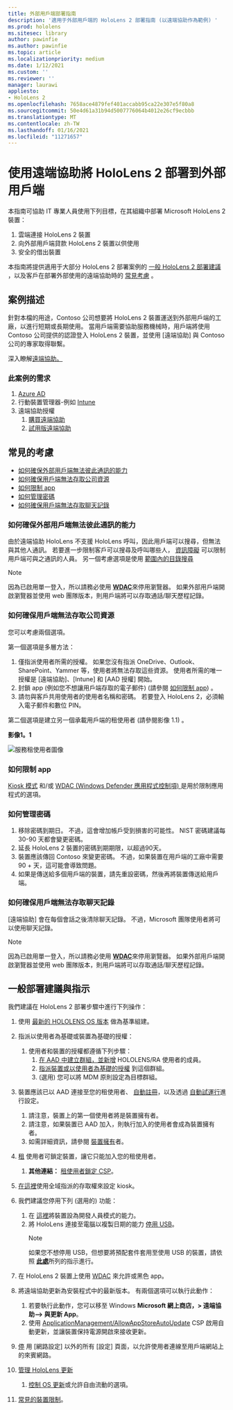 ```yaml
---
title: 外部用戶端部署指南
description: '適用于外部用戶端的 HoloLens 2 部署指南 (以遠端協助作為範例) '
ms.prod: hololens
ms.sitesec: library
author: pawinfie
ms.author: pawinfie
ms.topic: article
ms.localizationpriority: medium
ms.date: 1/12/2021
ms.custom: ''
ms.reviewer: ''
manager: laurawi
appliesto:
- HoloLens 2
ms.openlocfilehash: 7658ace4879fef401accabb95ca22e307e5f80a8
ms.sourcegitcommit: 50e4d61a31b94d5007776064b4012e26cf9ecbbb
ms.translationtype: MT
ms.contentlocale: zh-TW
ms.lasthandoff: 01/16/2021
ms.locfileid: "11271657"
---
```

# 使用遠端協助將 HoloLens 2 部署到外部用戶端

本指南可協助 IT 專業人員使用下列目標，在其組織中部署 Microsoft HoloLens 2 裝置：

1. 雲端連接 HoloLens 2 裝置
1. 向外部用戶端貸款 HoloLens 2 裝置以供使用
1. 安全的借出裝置

本指南將提供適用于大部分 HoloLens 2 部署案例的 [一般 HoloLens 2 部署建議](#general-deployment-recommendations-and-instructions) ，以及客戶在部署外部使用的遠端協助時的 [常見考慮](#common-concerns) 。

## 案例描述

針對本檔的用途，Contoso 公司想要將 HoloLens 2 裝置運送到外部用戶端的工廠，以進行短期或長期使用。 當用戶端需要協助服務機械時，用戶端將使用 Contoso 公司提供的認證登入 HoloLens 2 裝置，並使用 [遠端協助] 與 Contoso 公司的專家取得聯繫。

深入瞭解[遠端協助。](https://docs.microsoft.com/hololens/hololens2-cloud-connected-overview#learn-about-remote-assist)

### 此案例的需求

1. [Azure AD](https://docs.microsoft.com/azure/active-directory/fundamentals/active-directory-whatis)
1. 行動裝置管理器-例如 [Intune](https://docs.microsoft.com/mem/intune/fundamentals/free-trial-sign-up)
1. 遠端協助授權
    1. [購買遠端協助](https://docs.microsoft.com/dynamics365/mixed-reality/remote-assist/buy-remote-assist)
    1. [試用版遠端協助](https://docs.microsoft.com/dynamics365/mixed-reality/remote-assist/try-remote-assist)

## 常見的考慮

- [如何確保外部用戶端無法彼此通訊的能力](#how-to-ensure-that-external-clients-do-not-have-the-ability-to-communicate-with-one-another)
- [如何確保用戶端無法存取公司資源](#how-to-ensure-that-clients-do-not-have-access-to-company-resources)
- [如何限制 app](#how-to-restrict-apps)
- [如何管理密碼](#how-to-manage-passwords)
- [如何確保用戶端無法存取聊天記錄](#how-to-ensure-that-clients-do-not-have-access-to-chat-history)

### 如何確保外部用戶端無法彼此通訊的能力

由於遠端協助 HoloLens 不支援 HoloLens 呼叫，因此用戶端可以搜尋，但無法與其他人通訊。 若要進一步限制客戶可以搜尋及呼叫哪些人，  [資訊障礙](https://docs.microsoft.com/microsoft-365/compliance/information-barriers?view=o365-worldwide) 可以限制用戶端可與之通訊的人員。 另一個考慮選項是使用 [範圍內的目錄搜尋](https://docs.microsoft.com/MicrosoftTeams/teams-scoped-directory-search)

 > [!NOTE]
> 因為已啟用單一登入，所以請務必使用 [**WDAC**](https://docs.microsoft.com/hololens/windows-defender-application-control-wdac)來停用瀏覽器。 如果外部用戶端開啟瀏覽器並使用 web 團隊版本，則用戶端將可以存取通話/聊天歷程記錄。

### 如何確保用戶端無法存取公司資源

您可以考慮兩個選項。

第一個選項是多層方法：

1. 僅指派使用者所需的授權。 如果您沒有指派 OneDrive、Outlook、SharePoint、Yammer 等，使用者將無法存取這些資源。 使用者所需的唯一授權是 [遠端協助]、[Intune] 和 [AAD 授權] 開始。
1. 封鎖 app (例如您不想讓用戶端存取的電子郵件)  (請參閱 [如何限制 app](#how-to-restrict-apps)) 。
1. 請勿與客戶共用使用者的使用者名稱和密碼。 若要登入 HoloLens 2，必須輸入電子郵件和數位 PIN。

第二個選項是建立另一個承載用戶端的租使用者 (請參閱影像 1.1) 。

**影像1。1**

![服務租使用者圖像](./images/hololens-service-tenant-image.png)

### 如何限制 app

[Kiosk 模式](https://docs.microsoft.com/hololens/hololens-kiosk) 和/或 [WDAC (Windows Defender 應用程式控制項) ](https://docs.microsoft.com/hololens/windows-defender-application-control-wdac) 是用於限制應用程式的選項。

### 如何管理密碼

1. 移除密碼到期日。 不過，這會增加帳戶受到損害的可能性。 NIST 密碼建議每30-90 天都會變更密碼。
1. 延長 HoloLens 2 裝置的密碼到期期限，以超過90天。
1. 裝置應該傳回 Contoso 來變更密碼。 不過，如果裝置在用戶端的工廠中需要 90 + 天，這可能會導致問題。  
1. 如果是傳送給多個用戶端的裝置，請先重設密碼，然後再將裝置傳送給用戶端。

### 如何確保用戶端無法存取聊天記錄

[遠端協助] 會在每個會話之後清除聊天記錄。 不過，Microsoft 團隊使用者將可以使用聊天記錄。

> [!NOTE]
> 因為已啟用單一登入，所以請務必使用 [**WDAC**](https://docs.microsoft.com/hololens/windows-defender-application-control-wdac)來停用瀏覽器。 如果外部用戶端開啟瀏覽器並使用 web 團隊版本，則用戶端將可以存取通話/聊天歷程記錄。

## 一般部署建議與指示

我們建議在 HoloLens 2 部署步驟中進行下列操作：

1. 使用 [最新的 HOLOLENS OS 版本](https://aka.ms/hololens2download) 做為基準組建。
1. 指派以使用者為基礎或裝置為基礎的授權：
    1. 使用者和裝置的授權都遵循下列步驟：
        1. [在 AAD 中建立群組，並新增](https://docs.microsoft.com/azure/active-directory/fundamentals/active-directory-groups-create-azure-portal#create-a-basic-group-and-add-members) HOLOLENS/RA 使用者的成員。
        1. [指派裝置或以使用者為基礎的授權](https://docs.microsoft.com/azure/active-directory/enterprise-users/licensing-groups-assign#:~:text=In%20this%20article%201%20Assign%20the%20required%20licenses,3%20Check%20for%20license%20problems%20and%20resolve%20them) 到這個群組。
        1.  (選用) 您可以將 MDM 原則設定為目標群組。

1. 裝置應該已以 AAD 連接至您的租使用者、 [自動註冊](https://docs.microsoft.com/hololens/hololens-enroll-mdm#auto-enrollment-in-mdm)，以及透過 [自動試運行](https://docs.microsoft.com/hololens/hololens2-autopilot)進行設定。
    1. 請注意，裝置上的第一個使用者將是裝置擁有者。
    1. 請注意，如果裝置已 AAD 加入，則執行加入的使用者會成為裝置擁有者。
    1. 如需詳細資訊，請參閱 [裝置擁有](https://docs.microsoft.com/hololens/security-adminless-os#device-owner)者。
1. [租](https://docs.microsoft.com/hololens/hololens-release-notes#tenantlockdown-csp-and-autopilot) 使用者可鎖定裝置，讓它只能加入您的租使用者。
    1. **其他連結：** [租使用者鎖定 CSP](https://docs.microsoft.com/windows/client-management/mdm/tenantlockdown-csp)。
1. [在這裡](https://docs.microsoft.com/hololens/hololens-global-assigned-access-kiosk)使用全域指派的存取權來設定 kiosk。
1. 我們建議您停用下列 (選用的) 功能：
    1. 在 [這裡](https://docs.microsoft.com/windows/client-management/mdm/policy-csp-applicationmanagement#applicationmanagement-allowdeveloperunlock)將裝置設為開發人員模式的能力。
    1. 將 HoloLens 連接至電腦以複製日期的能力 [停用 USB](https://docs.microsoft.com/windows/client-management/mdm/policy-csp-connectivity#connectivity-allowusbconnection)。
       > [!NOTE]
        > 如果您不想停用 USB，但想要將預配套件套用至使用 USB 的裝置，請依照 [**此處**](https://docs.microsoft.com/windows/client-management/mdm/policy-csp-security#security-allowaddprovisioningpackage)所列的指示進行。

1. 在 HoloLens 2 裝置上使用 [WDAC](https://docs.microsoft.com/hololens/windows-defender-application-control-wdac) 來允許或黑色 app。
1. 將遠端協助更新為安裝程式中的最新版本。 有兩個選項可以執行此動作：
    1. 若要執行此動作，您可以移至 Windows **Microsoft 網上商店，> 遠端協助--> 與更新 App**。
    1. 使用 [ApplicationManagement/AllowAppStoreAutoUpdate](https://docs.microsoft.com/windows/client-management/mdm/policy-csp-applicationmanagement#applicationmanagement-allowappstoreautoupdate) CSP 啟用自動更新，並讓裝置保持電源開啟來接收更新。
1. [停](https://docs.microsoft.com/hololens/settings-uri-list) 用 [網路設定] 以外的所有 [設定] 頁面，以允許使用者連線至用戶端網站上的來賓網路。
1. [管理 HoloLens 更新](https://docs.microsoft.com/hololens/hololens-updates)
    1. [控制 OS 更新](https://docs.microsoft.com/mem/intune/protect/windows-update-for-business-configure#create-and-assign-update-rings)或允許自由流動的選項。
1. [常見的裝置限制](https://docs.microsoft.com/hololens/hololens-common-device-restrictions)。
